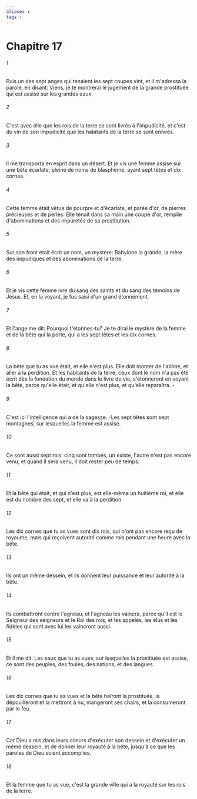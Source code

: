 ```yaml
---
aliases : 
tags : 
---
```


# Chapitre 17

###### 1
Puis un des sept anges qui tenaient les sept coupes vint, et il m'adressa la parole, en disant: Viens, je te montrerai le jugement de la grande prostituée qui est assise sur les grandes eaux.
###### 2
C'est avec elle que les rois de la terre se sont livrés à l'impudicité, et c'est du vin de son impudicité que les habitants de la terre se sont enivrés.
###### 3
Il me transporta en esprit dans un désert. Et je vis une femme assise sur une bête écarlate, pleine de noms de blasphème, ayant sept têtes et dix cornes.
###### 4
Cette femme était vêtue de pourpre et d'écarlate, et parée d'or, de pierres précieuses et de perles. Elle tenait dans sa main une coupe d'or, remplie d'abominations et des impuretés de sa prostitution.
###### 5
Sur son front était écrit un nom, un mystère: Babylone la grande, la mère des impudiques et des abominations de la terre.
###### 6
Et je vis cette femme ivre du sang des saints et du sang des témoins de Jésus. Et, en la voyant, je fus saisi d'un grand étonnement.
###### 7
Et l'ange me dit: Pourquoi t'étonnes-tu? Je te dirai le mystère de la femme et de la bête qui la porte, qui a les sept têtes et les dix cornes.
###### 8
La bête que tu as vue était, et elle n'est plus. Elle doit monter de l'abîme, et aller à la perdition. Et les habitants de la terre, ceux dont le nom n'a pas été écrit dès la fondation du monde dans le livre de vie, s'étonneront en voyant la bête, parce qu'elle était, et qu'elle n'est plus, et qu'elle reparaîtra. -
###### 9
C'est ici l'intelligence qui a de la sagesse. -Les sept têtes sont sept montagnes, sur lesquelles la femme est assise.
###### 10
Ce sont aussi sept rois: cinq sont tombés, un existe, l'autre n'est pas encore venu, et quand il sera venu, il doit rester peu de temps.
###### 11
Et la bête qui était, et qui n'est plus, est elle-même un huitième roi, et elle est du nombre des sept, et elle va à la perdition.
###### 12
Les dix cornes que tu as vues sont dix rois, qui n'ont pas encore reçu de royaume, mais qui reçoivent autorité comme rois pendant une heure avec la bête.
###### 13
Ils ont un même dessein, et ils donnent leur puissance et leur autorité à la bête.
###### 14
Ils combattront contre l'agneau, et l'agneau les vaincra, parce qu'il est le Seigneur des seigneurs et le Roi des rois, et les appelés, les élus et les fidèles qui sont avec lui les vaincront aussi.
###### 15
Et il me dit: Les eaux que tu as vues, sur lesquelles la prostituée est assise, ce sont des peuples, des foules, des nations, et des langues.
###### 16
Les dix cornes que tu as vues et la bête haïront la prostituée, la dépouilleront et la mettront à nu, mangeront ses chairs, et la consumeront par le feu.
###### 17
Car Dieu a mis dans leurs coeurs d'exécuter son dessein et d'exécuter un même dessein, et de donner leur royauté à la bête, jusqu'à ce que les paroles de Dieu soient accomplies.
###### 18
Et la femme que tu as vue, c'est la grande ville qui a la royauté sur les rois de la terre.

